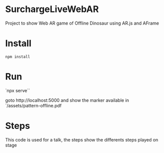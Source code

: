 # SurchargeLiveWebAR


Project to show Web AR game of Offline Dinosaur using AR.js and AFrame

# Install

`npm install`

# Run

`npx serve``

goto http://localhost:5000 and show the marker available in `/assets/pattern-offline.pdf

# Steps

This code is used for a talk, the steps show the differents steps played on stage

